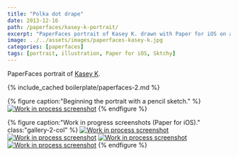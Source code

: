 ```yaml
---
title: "Polka dot drape"
date: 2013-12-16
path: /paperfaces/kasey-k-portrait/
excerpt: "PaperFaces portrait of Kasey K. drawn with Paper for iOS on an iPad."
image: ../../assets/images/paperfaces-kasey-k.jpg
categories: [paperfaces]
tags: [portrait, illustration, Paper for iOS, Sktchy]
---
```


PaperFaces portrait of [Kasey K](https://sktchy.com/mKWI5D).

{% include_cached boilerplate/paperfaces-2.md %}

{% figure caption:"Beginning the portrait with a pencil sketch." %}
[![Work in process screenshot](../../assets/images/paperfaces-kasey-k-process-1-750.jpg)](../../assets/images/paperfaces-kasey-k-process-1-lg.jpg)
{% endfigure %}

{% figure caption:"Work in progress screenshots (Paper for iOS)." class:"gallery-2-col" %}
[![Work in process screenshot](../../assets/images/paperfaces-kasey-k-process-2-600.jpg)](../../assets/images/paperfaces-kasey-k-process-2-lg.jpg)
[![Work in process screenshot](../../assets/images/paperfaces-kasey-k-process-3-600.jpg)](../../assets/images/paperfaces-kasey-k-process-3-lg.jpg)
[![Work in process screenshot](../../assets/images/paperfaces-kasey-k-process-4-600.jpg)](../../assets/images/paperfaces-kasey-k-process-4-lg.jpg)
[![Work in process screenshot](../../assets/images/paperfaces-kasey-k-process-5-600.jpg)](../../assets/images/paperfaces-kasey-k-process-5-lg.jpg)
{% endfigure %}
